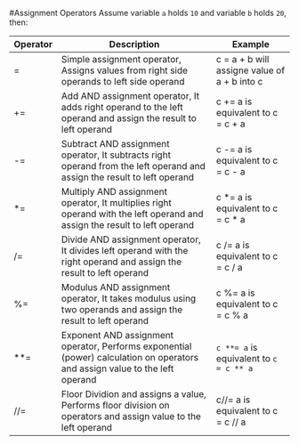 #Assignment Operators
Assume variable `a` holds `10` and variable `b` holds `20`, then:

| Operator |	Description	| Example |
|-|-|-|
|=|	Simple assignment operator, Assigns values from right side operands to left side operand|	c = a + b will assigne value of a + b into c
|+=|	Add AND assignment operator, It adds right operand to the left operand and assign the result to left operand|	c += a is equivalent to c = c + a
|-=|	Subtract AND assignment operator, It subtracts right operand from the left operand and assign the result to left operand	|c -= a is equivalent to c = c - a
|*=|	Multiply AND assignment operator, It multiplies right operand with the left operand and assign the result to left operand	|c *= a is equivalent to c = c * a
|/=|	Divide AND assignment operator, It divides left operand with the right operand and assign the result to left operand	|c /= a is equivalent to c = c / a
|%=|	Modulus AND assignment operator, It takes modulus using two operands and assign the result to left operand|	c %= a is equivalent to c = c % a
|**=|	Exponent AND assignment operator, Performs exponential (power) calculation on operators and assign value to the left operand|	`c **= a` is equivalent to `c = c ** a`
|//=|	Floor Dividion and assigns a value, Performs floor division on operators and assign value to the left operand	 |c//= a is equivalent to c = c // a
